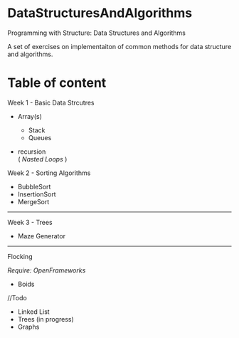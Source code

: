 DataStructuresAndAlgorithms
===========================

Programming with Structure: Data Structures and Algorithms


A set of exercises on implementaiton of common methods for data structure and algorithms.

Table of content 
===

Week 1 - Basic Data Strcutres

- Array(s) 
    - Stack
    - Queues 

- recursion   
( *Nasted Loops* ) 


Week 2 - Sorting Algorithms 

- BubbleSort
- InsertionSort
- MergeSort

---

Week 3 - Trees

 - Maze Generator

---

Flocking

*Require: OpenFrameworks*

 - Boids 

//Todo

- Linked List
- Trees (in progress)
- Graphs